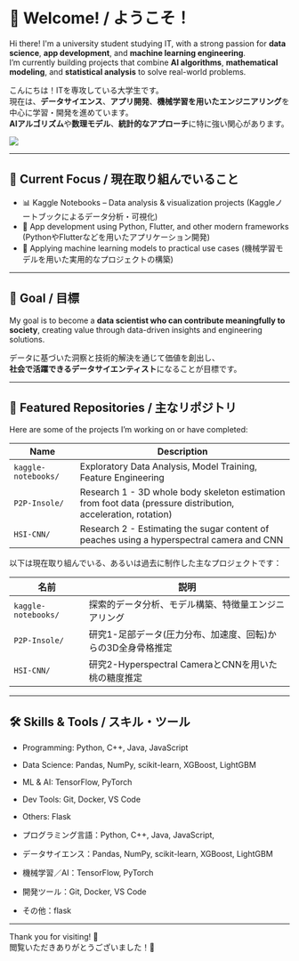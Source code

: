 
# 👋 Welcome! / ようこそ！

Hi there! I'm a university student studying IT, with a strong passion for **data science**, **app development**, and **machine learning engineering**.  
I’m currently building projects that combine **AI algorithms**, **mathematical modeling**, and **statistical analysis** to solve real-world problems.

こんにちは！ITを専攻している大学生です。  
現在は、**データサイエンス**、**アプリ開発**、**機械学習を用いたエンジニアリング**を中心に学習・開発を進めています。  
**AIアルゴリズム**や**数理モデル**、**統計的なアプローチ**に特に強い関心があります。

![](https://github-readme-stats.vercel.app/api/top-langs?username=onya31-git&show_icons=true&locale=en&layout=compact)

---

## 🔭 Current Focus / 現在取り組んでいること

- 📊 Kaggle Notebooks – Data analysis & visualization projects (Kaggleノートブックによるデータ分析・可視化)
- 📱 App development using Python, Flutter, and other modern frameworks (PythonやFlutterなどを用いたアプリケーション開発)  
- 🧠 Applying machine learning models to practical use cases (機械学習モデルを用いた実用的なプロジェクトの構築)

---

## 🚀 Goal / 目標

My goal is to become a **data scientist who can contribute meaningfully to society**, creating value through data-driven insights and engineering solutions.

データに基づいた洞察と技術的解決を通じて価値を創出し、  
**社会で活躍できるデータサイエンティスト**になることが目標です。

---

## 📂 Featured Repositories / 主なリポジトリ

Here are some of the projects I’m working on or have completed:

| Name | Description |
|------|-------------|
| `kaggle-notebooks/` | Exploratory Data Analysis, Model Training, Feature Engineering |
| `P2P-Insole/` | Research 1 - 3D whole body skeleton estimation from foot data (pressure distribution, acceleration, rotation) |
| `HSI-CNN/` | Research 2 - Estimating the sugar content of peaches using a hyperspectral camera and CNN |

以下は現在取り組んでいる、あるいは過去に制作した主なプロジェクトです：

| 名前 | 説明 |
|------|------|
| `kaggle-notebooks/` | 探索的データ分析、モデル構築、特徴量エンジニアリング |
| `P2P-Insole/` | 研究1-足部データ(圧力分布、加速度、回転)からの3D全身骨格推定 |
| `HSI-CNN/` | 研究2-Hyperspectral CameraとCNNを用いた桃の糖度推定 |

---

## 🛠️ Skills & Tools / スキル・ツール

- Programming: Python, C++, Java, JavaScript
- Data Science: Pandas, NumPy, scikit-learn, XGBoost, LightGBM
- ML & AI: TensorFlow, PyTorch
- Dev Tools: Git, Docker, VS Code
- Others: Flask

- プログラミング言語：Python, C++, Java, JavaScript, 
- データサイエンス：Pandas, NumPy, scikit-learn, XGBoost, LightGBM  
- 機械学習／AI：TensorFlow, PyTorch  
- 開発ツール：Git, Docker, VS Code  
- その他：flask

---

Thank you for visiting! 🌟  
閲覧いただきありがとうございました！🌸

<!--
**onya31-git/onya31-git** is a ✨ _special_ ✨ repository because its `README.md` (this file) appears on your GitHub profile.

Here are some ideas to get you started:

- 🔭 I’m currently working on ...
- 🌱 I’m currently learning ...
- 👯 I’m looking to collaborate on ...
- 🤔 I’m looking for help with ...
- 💬 Ask me about ...
- 📫 How to reach me: ...
- 😄 Pronouns: ...
- ⚡ Fun fact: ...
-->
